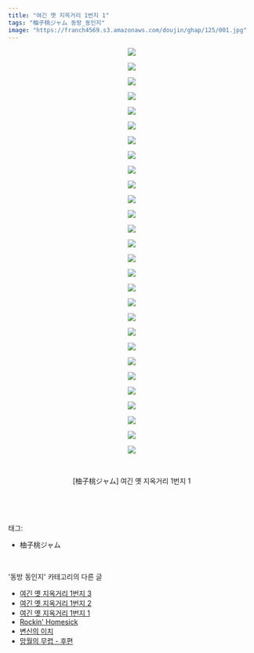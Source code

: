 ```yaml
---
title: "여긴 옛 지옥거리 1번지 1"
tags: "柚子桃ジャム 동방_동인지"
image: "https://franch4569.s3.amazonaws.com/doujin/ghap/125/001.jpg"
---
```

<div class="article">
<p style="text-align: center; clear: none; float: none;"><img src="{{ site.imgserver2 }}/ghap/125/001.jpg"/></p>
<p style="text-align: center; clear: none; float: none;"><img src="{{ site.imgserver2 }}/ghap/125/002.jpg"/></p>
<p style="text-align: center; clear: none; float: none;"><img src="{{ site.imgserver2 }}/ghap/125/003.jpg"/></p>
<p style="text-align: center; clear: none; float: none;"><img src="{{ site.imgserver2 }}/ghap/125/004.jpg"/></p>
<p style="text-align: center; clear: none; float: none;"><img src="{{ site.imgserver2 }}/ghap/125/005.jpg"/></p>
<p style="text-align: center; clear: none; float: none;"><img src="{{ site.imgserver2 }}/ghap/125/006.jpg"/></p>
<p style="text-align: center; clear: none; float: none;"><img src="{{ site.imgserver2 }}/ghap/125/007.jpg"/></p>
<p style="text-align: center; clear: none; float: none;"><img src="{{ site.imgserver2 }}/ghap/125/008.jpg"/></p>
<p style="text-align: center; clear: none; float: none;"><img src="{{ site.imgserver2 }}/ghap/125/009.jpg"/></p>
<p style="text-align: center; clear: none; float: none;"><img src="{{ site.imgserver2 }}/ghap/125/010.jpg"/></p>
<p style="text-align: center; clear: none; float: none;"><img src="{{ site.imgserver2 }}/ghap/125/011.jpg"/></p>
<p style="text-align: center; clear: none; float: none;"><img src="{{ site.imgserver2 }}/ghap/125/012.jpg"/></p>
<p style="text-align: center; clear: none; float: none;"><img src="{{ site.imgserver2 }}/ghap/125/013.jpg"/></p>
<p style="text-align: center; clear: none; float: none;"><img src="{{ site.imgserver2 }}/ghap/125/014.jpg"/></p>
<p style="text-align: center; clear: none; float: none;"><img src="{{ site.imgserver2 }}/ghap/125/015.jpg"/></p>
<p style="text-align: center; clear: none; float: none;"><img src="{{ site.imgserver2 }}/ghap/125/016.jpg"/></p>
<p style="text-align: center; clear: none; float: none;"><img src="{{ site.imgserver2 }}/ghap/125/017.jpg"/></p>
<p style="text-align: center; clear: none; float: none;"><img src="{{ site.imgserver2 }}/ghap/125/018.jpg"/></p>
<p style="text-align: center; clear: none; float: none;"><img src="{{ site.imgserver2 }}/ghap/125/019.jpg"/></p>
<p style="text-align: center; clear: none; float: none;"><img src="{{ site.imgserver2 }}/ghap/125/020.jpg"/></p>
<p style="text-align: center; clear: none; float: none;"><img src="{{ site.imgserver2 }}/ghap/125/021.jpg"/></p>
<p style="text-align: center; clear: none; float: none;"><img src="{{ site.imgserver2 }}/ghap/125/022.jpg"/></p>
<p style="text-align: center; clear: none; float: none;"><img src="{{ site.imgserver2 }}/ghap/125/023.jpg"/></p>
<p style="text-align: center; clear: none; float: none;"><img src="{{ site.imgserver2 }}/ghap/125/024.jpg"/></p>
<p style="text-align: center; clear: none; float: none;"><img src="{{ site.imgserver2 }}/ghap/125/025.jpg"/></p>
<p style="text-align: center; clear: none; float: none;"><img src="{{ site.imgserver2 }}/ghap/125/026.jpg"/></p>
<p style="text-align: center; clear: none; float: none;"><img src="{{ site.imgserver2 }}/ghap/125/027.jpg"/></p>
<p style="text-align: center; clear: none; float: none;"><img src="{{ site.imgserver2 }}/ghap/125/028.jpg"/></p>
<p style="text-align: center; clear: none; float: none;"><br/></p>
<p style="text-align: center; clear: none; float: none;">[柚子桃ジャム] 여긴 옛 지옥거리 1번지 1</p>
<p><br/></p>
</div><br/>
<div class="tagTrail">
<p>태그: </p>
<ul>
<li>柚子桃ジャム</li>
</ul>
</div><br/>
<div class="another">
<p>'동방 동인지' 카테고리의 다른 글</p>
<ul>
<li><a href="/ghap_127">여긴 옛 지옥거리 1번지 3</a></li>
<li><a href="/ghap_126">여긴 옛 지옥거리 1번지 2</a></li>
<li><a href="/ghap_125">여긴 옛 지옥거리 1번지 1</a></li>
<li><a href="/ghap_124">Rockin' Homesick</a></li>
<li><a href="/ghap_123">변신의 이치</a></li>
<li><a href="/ghap_122">망월의 무렵 - 후편</a></li>
</ul>
</div><br/>
<div class="cb_module cb_fluid">
<div class="cb_wrt cb_profile">
</div><!-- commentList close -->
</div><br/>
